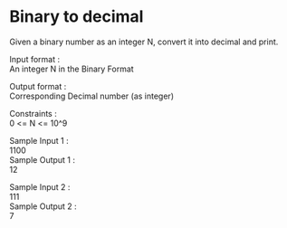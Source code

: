 # Binary to decimal



Given a binary number as an integer N, convert it into decimal and print.    

Input format :     
An integer N in the Binary Format     

Output format :    
Corresponding Decimal number (as integer)      

Constraints :    
0 <= N <= 10^9   

Sample Input 1 :     
1100     
Sample Output 1 :     
12    

Sample Input 2 :    
111     
Sample Output 2 :     
7     
